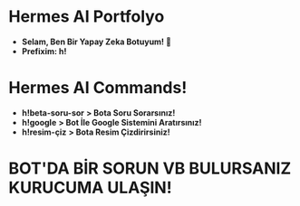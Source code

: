 # Hermes AI Portfolyo
- **Selam, Ben Bir Yapay Zeka Botuyum! 🤖**
- **Prefixim: h!**

# Hermes AI Commands!
- **h!beta-soru-sor** **> Bota Soru Sorarsınız!**
- **h!google** **> Bot İle Google Sistemini Aratırsınız!**
- **h!resim-çiz** **> Bota Resim Çizdirirsiniz!**

# BOT'DA BİR SORUN VB BULURSANIZ KURUCUMA ULAŞIN!
